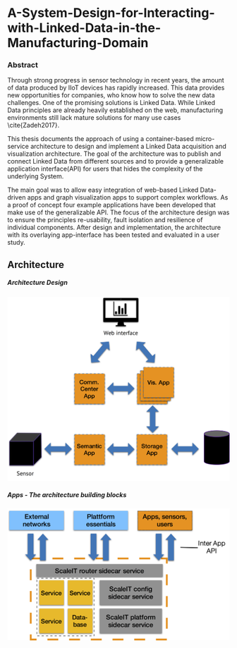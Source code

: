 # A-System-Design-for-Interacting-with-Linked-Data-in-the-Manufacturing-Domain

### Abstract

Through strong progress in sensor technology in recent years, the amount of data produced by IIoT devices has rapidly increased.
This data provides new opportunities for companies, who know how to solve the new data challenges. One of the promising solutions is Linked Data.
While Linked Data principles are already heavily established on the web, manufacturing environments still lack mature solutions for many use cases \cite{Zadeh2017}.

This thesis documents the approach of using a container-based micro-service architecture to design and implement a Linked Data acquisition and visualization architecture.
The goal of the architecture was to publish and connect Linked Data from different sources and to provide a generalizable application interface(API) for users that hides the complexity of the underlying System. 

The main goal was to allow easy integration of web-based Linked Data-driven apps and graph visualization apps to support complex workflows.
As a proof of concept four example applications have been developed that make use of the generalizable API. 
The focus of the architecture design was to ensure the principles re-usability, fault isolation and resilience of individual components.
After design and implementation, the architecture with its overlaying app-interface has been tested and evaluated in a user study.

## Architecture 

##### Architecture Design

![Architecture Design](images/shopfloor_app_arch.png)

##### Apps - The architecture building blocks

![Apps - The architecture building blocks](images/app_anatomy.png)
